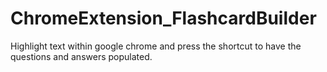 # ChromeExtension_FlashcardBuilder
Highlight text within google chrome and press the shortcut to have the questions and answers populated.
